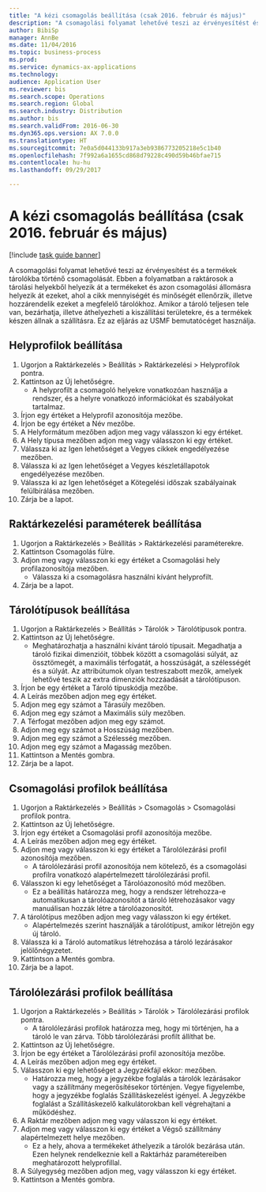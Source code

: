 ```yaml
--- 
title: "A kézi csomagolás beállítása (csak 2016. február és május)"
description: "A csomagolási folyamat lehetővé teszi az érvényesítést és a termékek tárolókba történő csomagolását."
author: BibiSp
manager: AnnBe
ms.date: 11/04/2016
ms.topic: business-process
ms.prod: 
ms.service: dynamics-ax-applications
ms.technology: 
audience: Application User
ms.reviewer: bis
ms.search.scope: Operations
ms.search.region: Global
ms.search.industry: Distribution
ms.author: bis
ms.search.validFrom: 2016-06-30
ms.dyn365.ops.version: AX 7.0.0
ms.translationtype: HT
ms.sourcegitcommit: 7e0a5d044133b917a3eb9386773205218e5c1b40
ms.openlocfilehash: 7f992a6a1655cd868d79228c490d59b46bfae715
ms.contentlocale: hu-hu
ms.lasthandoff: 09/29/2017

---
```

# <a name="set-up-manual-packing-february--may-2016-only"></a>A kézi csomagolás beállítása (csak 2016. február és május)

[!include [task guide banner](../../includes/task-guide-banner.md)]

A csomagolási folyamat lehetővé teszi az érvényesítést és a termékek tárolókba történő csomagolását. Ebben a folyamatban a raktárosok a tárolási helyekből helyezik át a termékeket és azon csomagolási állomásra helyezik át ezeket, ahol a cikk mennyiségét és minőségét ellenőrzik, illetve hozzárendelik ezeket a megfelelő tárolókhoz. Amikor a tároló teljesen tele van, bezárhatja, illetve áthelyezheti a kiszállítási területekre, és a termékek készen állnak a szállításra. Ez az eljárás az USMF bemutatócéget használja.


## <a name="set-up-location-profiles"></a>Helyprofilok beállítása
1. Ugorjon a Raktárkezelés > Beállítás > Raktárkezelési > Helyprofilok pontra.
2. Kattintson az Új lehetőségre.
    * A helyprofilt a csomagoló helyekre vonatkozóan használja a rendszer, és a helyre vonatkozó információkat és szabályokat tartalmaz.  
3. Írjon egy értéket a Helyprofil azonosítója mezőbe.
4. Írjon be egy értéket a Név mezőbe.
5. A Helyformátum mezőben adjon meg vagy válasszon ki egy értéket.
6. A Hely típusa mezőben adjon meg vagy válasszon ki egy értéket.
7. Válassza ki az Igen lehetőséget a Vegyes cikkek engedélyezése mezőben.
8. Válassza ki az Igen lehetőséget a Vegyes készletállapotok engedélyezése mezőben.
9. Válassza ki az Igen lehetőséget a Kötegelési időszak szabályainak felülbírálása mezőben.
10. Zárja be a lapot.

## <a name="set-up-warehouse-management-parameters"></a>Raktárkezelési paraméterek beállítása 
1. Ugorjon a Raktárkezelés > Beállítás > Raktárkezelési paraméterekre.
2. Kattintson Csomagolás fülre.
3. Adjon meg vagy válasszon ki egy értéket a Csomagolási hely profilazonosítója mezőben.
    * Válassza ki a csomagolásra használni kívánt helyprofilt.  
4. Zárja be a lapot.

## <a name="set-up-container-types"></a>Tárolótípusok beállítása
1. Ugorjon a Raktárkezelés > Beállítás > Tárolók > Tárolótípusok pontra.
2. Kattintson az Új lehetőségre.
    * Meghatározhatja a használni kívánt tároló típusait. Megadhatja a tároló fizikai dimenzióit, többek között a csomagolási súlyát, az össztömegét, a maximális térfogatát, a hosszúságát, a szélességét és a súlyát.  Az attribútumok olyan testreszabott mezők, amelyek lehetővé teszik az extra dimenziók hozzáadását a tárolótípuson.     
3. Írjon be egy értéket a Tároló típuskódja mezőbe.
4. A Leírás mezőben adjon meg egy értéket.
5. Adjon meg egy számot a Tárasúly mezőben.
6. Adjon meg egy számot a Maximális súly mezőben.
7. A Térfogat mezőben adjon meg egy számot.
8. Adjon meg egy számot a Hosszúság mezőben.
9. Adjon meg egy számot a Szélesség mezőben.
10. Adjon meg egy számot a Magasság mezőben.
11. Kattintson a Mentés gombra.
12. Zárja be a lapot.

## <a name="set-up-packing-profiles"></a>Csomagolási profilok beállítása
1. Ugorjon a Raktárkezelés > Beállítás > Csomagolás > Csomagolási profilok pontra.
2. Kattintson az Új lehetőségre.
3. Írjon egy értéket a Csomagolási profil azonosítója mezőbe.
4. A Leírás mezőben adjon meg egy értéket.
5. Adjon meg vagy válasszon ki egy értéket a Tárolólezárási profil azonosítója mezőben.
    * A tárolólezárási profil azonosítója nem kötelező, és a csomagolási profilra vonatkozó alapértelmezett tárolólezárási profil.  
6. Válasszon ki egy lehetőséget a Tárolóazonosító mód mezőben.
    * Ez a beállítás határozza meg, hogy a rendszer létrehozza-e automatikusan a tárolóazonosítót a tároló létrehozásakor vagy manuálisan hozzák létre a tárolóazonosítót.  
7. A tárolótípus mezőben adjon meg vagy válasszon ki egy értéket.
    * Alapértelmezés szerint használják a tárolótípust, amikor létrejön egy új tároló.  
8. Válassza ki a Tároló automatikus létrehozása a tároló lezárásakor jelölőnégyzetet.
9. Kattintson a Mentés gombra.
10. Zárja be a lapot.

## <a name="set-up-container-closing-profiles"></a>Tárolólezárási profilok beállítása
1. Ugorjon a Raktárkezelés > Beállítás > Tárolók > Tárolólezárási profilok pontra.
    * A tárolólezárási profilok határozza meg, hogy mi történjen, ha a tároló le van zárva. Több tárolólezárási profilt állíthat be.       
2. Kattintson az Új lehetőségre.
3. Írjon be egy értéket a Tárolólezárási profil azonosítója mezőbe.
4. A Leírás mezőben adjon meg egy értéket.
5. Válasszon ki egy lehetőséget a Jegyzékfájl ekkor: mezőben.
    * Határozza meg, hogy a jegyzékbe foglalás a tárolók lezárásakor vagy a szállítmány megerősítésekor történjen. Vegye figyelembe, hogy a jegyzékbe foglalás Szállításkezelést igényel. A Jegyzékbe foglalást a Szállításkezelő kalkulátorokban kell végrehajtani a működéshez.  
6. A Raktár mezőben adjon meg vagy válasszon ki egy értéket.
7. Adjon meg vagy válasszon ki egy értéket a Végső szállítmány alapértelmezett helye mezőben.
    * Ez a hely, ahova a termékeket áthelyezik a tárolók bezárása után. Ezen helynek rendelkeznie kell a Raktárház paramétereiben meghatározott helyprofillal.  
8. A Súlyegység mezőben adjon meg, vagy válasszon ki egy értéket.
9. Kattintson a Mentés gombra.


